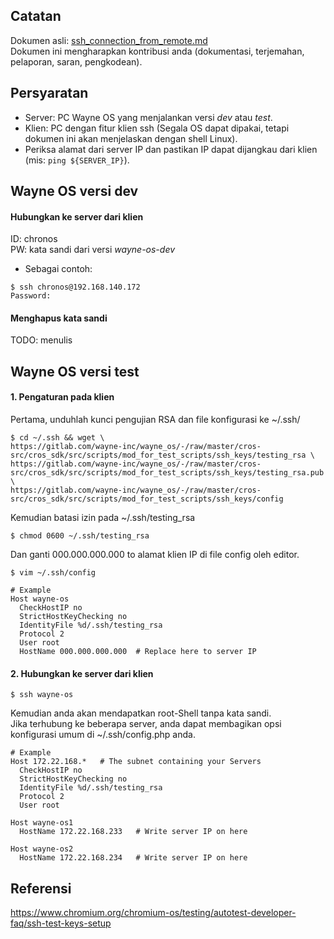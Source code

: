 ## Catatan
Dokumen asli: [ssh_connection_from_remote.md](https://github.com/wayne-incorporated/wayne-os/blob/main/docs/en/how-to/ssh_connection_from_remote.md)
<br>Dokumen ini mengharapkan kontribusi anda (dokumentasi, terjemahan, pelaporan, saran, pengkodean).

## Persyaratan
- Server: PC Wayne OS yang menjalankan versi _dev_ atau _test_.
- Klien: PC dengan fitur klien ssh (Segala OS dapat dipakai, tetapi dokumen ini akan menjelaskan dengan shell Linux).
- Periksa alamat dari server IP dan pastikan IP dapat dijangkau dari klien (mis: `ping ${SERVER_IP}`).

## Wayne OS versi dev
#### Hubungkan ke server dari klien
ID: chronos
<br>PW: kata sandi dari versi _wayne-os-dev_ 
- Sebagai contoh:
~~~
$ ssh chronos@192.168.140.172
Password:
~~~
#### Menghapus kata sandi 
TODO: menulis

## Wayne OS versi test
#### 1. Pengaturan pada klien
Pertama, unduhlah kunci pengujian RSA dan file konfigurasi ke ~/.ssh/
~~~
$ cd ~/.ssh && wget \
https://gitlab.com/wayne-inc/wayne_os/-/raw/master/cros-src/cros_sdk/src/scripts/mod_for_test_scripts/ssh_keys/testing_rsa \
https://gitlab.com/wayne-inc/wayne_os/-/raw/master/cros-src/cros_sdk/src/scripts/mod_for_test_scripts/ssh_keys/testing_rsa.pub \
https://gitlab.com/wayne-inc/wayne_os/-/raw/master/cros-src/cros_sdk/src/scripts/mod_for_test_scripts/ssh_keys/config
~~~
Kemudian batasi izin pada ~/.ssh/testing_rsa
~~~
$ chmod 0600 ~/.ssh/testing_rsa
~~~
Dan ganti 000.000.000.000 to alamat klien IP di file config oleh editor.
~~~
$ vim ~/.ssh/config
~~~
~~~
# Example
Host wayne-os
  CheckHostIP no
  StrictHostKeyChecking no
  IdentityFile %d/.ssh/testing_rsa
  Protocol 2
  User root
  HostName 000.000.000.000  # Replace here to server IP
~~~
#### 2. Hubungkan ke server dari klien
~~~
$ ssh wayne-os
~~~
Kemudian anda akan mendapatkan root-Shell tanpa kata sandi.
<br>Jika terhubung ke beberapa server, anda dapat membagikan opsi konfigurasi umum di ~/.ssh/config.php anda.
~~~
# Example
Host 172.22.168.*   # The subnet containing your Servers
  CheckHostIP no
  StrictHostKeyChecking no
  IdentityFile %d/.ssh/testing_rsa
  Protocol 2
  User root

Host wayne-os1
  HostName 172.22.168.233   # Write server IP on here

Host wayne-os2
  HostName 172.22.168.234   # Write server IP on here
~~~

## Referensi 
https://www.chromium.org/chromium-os/testing/autotest-developer-faq/ssh-test-keys-setup 
